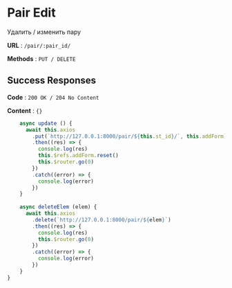 # Pair Edit 

Удалить / изменить пару

**URL** : `/pair/:pair_id/`

**Methods** : `PUT / DELETE`

## Success Responses

**Code** : `200 OK / 204 No Content`

**Content** : `{}`

```javascript
    async update () {
      await this.axios
        .put(`http://127.0.0.1:8000/pair/${this.st_id}/`, this.addForm)
        .then((res) => {
          console.log(res)
          this.$refs.addForm.reset()
          this.$router.go(0)
        })
        .catch((error) => {
          console.log(error)
        })
    }
    
    async deleteElem (elem) {
      await this.axios
        .delete(`http://127.0.0.1:8000/pair/${elem}`)
        .then((res) => {
          console.log(res)
          this.$router.go(0)
        })
        .catch((error) => {
          console.log(error)
        })
    }
}
```